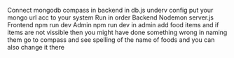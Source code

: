 Connect mongodb compass in backend in db.js underv config put your mongo url acc to your system
Run in order
Backend  Nodemon server.js
Frontend npm run dev
Admin npm run dev
in admin add food items and if items are not vissible then you might have done something wrong in naming them go to compass and see spelling of the name of foods and you can also change it there
